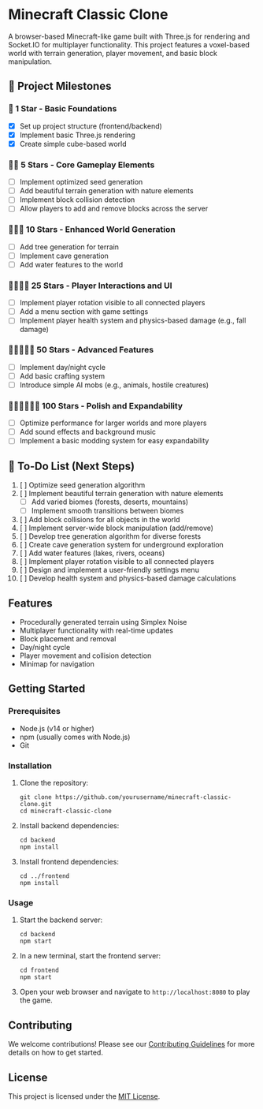 # Minecraft Classic Clone

A browser-based Minecraft-like game built with Three.js for rendering and Socket.IO for multiplayer functionality. This project features a voxel-based world with terrain generation, player movement, and basic block manipulation.

## 🌟 Project Milestones

### 🌟 1 Star - Basic Foundations
- [x] Set up project structure (frontend/backend)
- [x] Implement basic Three.js rendering
- [x] Create simple cube-based world

### 🌟🌟 5 Stars - Core Gameplay Elements
- [ ] Implement optimized seed generation
- [ ] Add beautiful terrain generation with nature elements
- [ ] Implement block collision detection
- [ ] Allow players to add and remove blocks across the server

### 🌟🌟🌟 10 Stars - Enhanced World Generation
- [ ] Add tree generation for terrain
- [ ] Implement cave generation
- [ ] Add water features to the world

### 🌟🌟🌟🌟 25 Stars - Player Interactions and UI
- [ ] Implement player rotation visible to all connected players
- [ ] Add a menu section with game settings
- [ ] Implement player health system and physics-based damage (e.g., fall damage)

### 🌟🌟🌟🌟🌟 50 Stars - Advanced Features
- [ ] Implement day/night cycle
- [ ] Add basic crafting system
- [ ] Introduce simple AI mobs (e.g., animals, hostile creatures)

### 🌟🌟🌟🌟🌟🌟 100 Stars - Polish and Expandability
- [ ] Optimize performance for larger worlds and more players
- [ ] Add sound effects and background music
- [ ] Implement a basic modding system for easy expandability

## 📝 To-Do List (Next Steps)

1. [ ] Optimize seed generation algorithm
2. [ ] Implement beautiful terrain generation with nature elements
   - [ ] Add varied biomes (forests, deserts, mountains)
   - [ ] Implement smooth transitions between biomes
3. [ ] Add block collisions for all objects in the world
4. [ ] Implement server-wide block manipulation (add/remove)
5. [ ] Develop tree generation algorithm for diverse forests
6. [ ] Create cave generation system for underground exploration
7. [ ] Add water features (lakes, rivers, oceans)
8. [ ] Implement player rotation visible to all connected players
9. [ ] Design and implement a user-friendly settings menu
10. [ ] Develop health system and physics-based damage calculations

## Features

- Procedurally generated terrain using Simplex Noise
- Multiplayer functionality with real-time updates
- Block placement and removal
- Day/night cycle
- Player movement and collision detection
- Minimap for navigation

## Getting Started

### Prerequisites

- Node.js (v14 or higher)
- npm (usually comes with Node.js)
- Git

### Installation

1. Clone the repository:
   ```
   git clone https://github.com/yourusername/minecraft-classic-clone.git
   cd minecraft-classic-clone
   ```
2. Install backend dependencies:
   ```
   cd backend
   npm install
   ```
3. Install frontend dependencies:
   ```
   cd ../frontend
   npm install
   ```

### Usage

1. Start the backend server:
   ```
   cd backend
   npm start
   ```
2. In a new terminal, start the frontend server:
   ```
   cd frontend
   npm start
   ```
3. Open your web browser and navigate to `http://localhost:8080` to play the game.

## Contributing

We welcome contributions! Please see our [Contributing Guidelines](CONTRIBUTING.md) for more details on how to get started.

## License

This project is licensed under the [MIT License](LICENSE).
